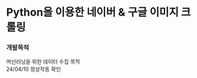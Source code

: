 <h1>Python을 이용한 네이버 & 구글 이미지 크롤링  </h1>

<h3>개발목적</h3>

<p>

  머신러닝을 위한 데이터 수집 목적 
  <br/>
  24/04/10 정상작동 확인
  </p>
